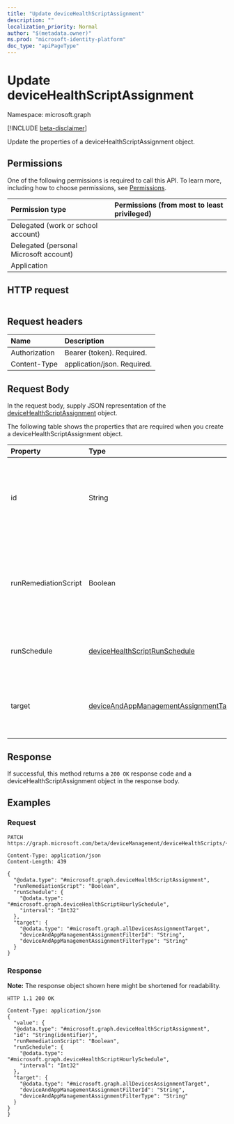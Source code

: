 ```yaml
---
title: "Update deviceHealthScriptAssignment"
description: ""
localization_priority: Normal
author: "$(metadata.owner)"
ms.prod: "microsoft-identity-platform"
doc_type: "apiPageType"
---
```


# Update deviceHealthScriptAssignment

Namespace: microsoft.graph

[!INCLUDE [beta-disclaimer](../../includes/beta-disclaimer.md)]

Update the properties of a deviceHealthScriptAssignment object.

## Permissions

One of the following permissions is required to call this API. To learn more, including how to choose permissions, see [Permissions](/graph/permissions-reference).

| Permission type                        | Permissions (from most to least privileged) |
| :------------------------------------- | :------------------------------------------ |
| Delegated (work or school account)     |                                             |
| Delegated (personal Microsoft account) |                                             |
| Application                            |                                             |

## HTTP request

<!-- {
  "blockType": "ignored"
}
-->

```http

```

## Request headers

| Name          | Description                 |
| :------------ | :-------------------------- |
| Authorization | Bearer {token}. Required.   |
| Content-Type  | application/json. Required. |

## Request Body

In the request body, supply JSON representation of the [deviceHealthScriptAssignment](../resources/intune-devicehealthscriptassignment.md) object.

<!-- Actions and Functions -->

<!-- CRUD Methods -->

The following table shows the properties that are required when you create a deviceHealthScriptAssignment object.

| Property             | Type                                                                                             | Description                                                                                                |
| :------------------- | :----------------------------------------------------------------------------------------------- | :--------------------------------------------------------------------------------------------------------- |
| id                   | String                                                                                           | Key of the device health script assignment entity. This property is read-only. Read-only.                  |
| runRemediationScript | Boolean                                                                                          | Determine whether we want to run detection script only or run both detection script and remediation script |
| runSchedule          | [deviceHealthScriptRunSchedule](../resources/devicehealthscriptrunschedule.md)                   | Script run schedule for the target group                                                                   |
| target               | [deviceAndAppManagementAssignmentTarget](../resources/deviceandappmanagementassignmenttarget.md) | The Azure Active Directory group we are targeting the script to                                            |

## Response

If successful, this method returns a `200 OK` response code and a deviceHealthScriptAssignment object in the response body.

## Examples

### Request

<!-- {
  "blockType": "request",
  "name": "update_devicehealthscriptassignment"
}
-->

```http
PATCH https://graph.microsoft.com/beta/deviceManagement/deviceHealthScripts/{id}/assignments/{id}

Content-Type: application/json
Content-Length: 439

{
  "@odata.type": "#microsoft.graph.deviceHealthScriptAssignment",
  "runRemediationScript": "Boolean",
  "runSchedule": {
    "@odata.type": "#microsoft.graph.deviceHealthScriptHourlySchedule",
    "interval": "Int32"
  },
  "target": {
    "@odata.type": "#microsoft.graph.allDevicesAssignmentTarget",
    "deviceAndAppManagementAssignmentFilterId": "String",
    "deviceAndAppManagementAssignmentFilterType": "String"
  }
}

```

### Response

**Note:** The response object shown here might be shortened for readability.

<!-- {
  "blockType": "response",
  "truncated": true,
  "@odata.type": "microsoft.management.services.api.deviceHealthScriptAssignment"
}
-->

```http
HTTP 1.1 200 OK

Content-Type: application/json
{
  "value": {
  "@odata.type": "#microsoft.graph.deviceHealthScriptAssignment",
  "id": "String(identifier)",
  "runRemediationScript": "Boolean",
  "runSchedule": {
    "@odata.type": "#microsoft.graph.deviceHealthScriptHourlySchedule",
    "interval": "Int32"
  },
  "target": {
    "@odata.type": "#microsoft.graph.allDevicesAssignmentTarget",
    "deviceAndAppManagementAssignmentFilterId": "String",
    "deviceAndAppManagementAssignmentFilterType": "String"
  }
}
}

```
